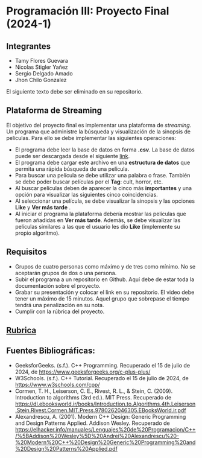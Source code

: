 # Programación III: Proyecto Final (2024-1)

## Integrantes
* Tamy Flores Guevara
* Nicolas Stigler Yañez
* Sergio Delgado Amado
* Jhon Chilo Gonzalez

El siguiente texto debe ser eliminado en su repositorio.

## Plataforma de Streaming
El objetivo del proyecto final es implementar una plataforma de *streaming*. Un programa que administre la búsqueda y visualización de la sinopsis de películas. Para ello se debe implementar las siguientes operaciones:

* El programa debe leer la base de datos en forma **.csv**. La base de datos puede ser descargada desde el siguiente [link](https://drive.google.com/file/d/1iusSIbmXJW_OUBm6X7Ik593rgCGPCPza/view?usp=sharing).
* El programa debe cargar este archivo en una **estructura de datos** que permita una rápida búsqueda de una película.
* Para buscar una película se debe utilizar una palabra o frase. También se debe poder buscar películas por el **Tag**: cult, horror, etc.
* Al buscar películas deben de aparecer la cinco más **importantes** y una opción para visualizar las siguientes cinco coincidencias.
* Al seleccionar una película, se debe visualizar la sinopsis y las opciones **Like** y **Ver más tarde** .
* Al iniciar el programa la plataforma debería mostrar las películas que fueron añadidas en **Ver más tarde**. Además, se debe visualizar las películas similares a las que el usuario les dio **Like** (implemente su propio algoritmo).

## Requisitos
* Grupos de cuatro personas como máximo y de tres como mínimo. No se aceptarán grupos de dos o una persona.
* Subir el programa a un repositorio en Github. Aquí debe de estar toda la documentación sobre el proyecto.
* Grabar su presentación y colocar el link en su repositorio. El video debe tener un máximo de 15 minutos. Aquel grupo que sobrepase el tiempo tendrá una penalización en su nota.
* Cumplir con la rúbrica del proyecto.

## [Rubrica](https://docs.google.com/spreadsheets/d/1f8wpmsMNIGNqjCFEh8ItBrdrTZbJoKIX/edit?gid=1847365699#gid=1847365699)

## Fuentes Bibliográficas:
* GeeksforGeeks. (s.f.). C++ Programming. Recuperado el 15 de julio de 2024, de https://www.geeksforgeeks.org/c-plus-plus/
* W3Schools. (s.f.). C++ Tutorial. Recuperado el 15 de julio de 2024, de https://www.w3schools.com/cpp/
* Cormen, T. H., Leiserson, C. E., Rivest, R. L., & Stein, C. (2009). Introduction to algorithms (3rd ed.). MIT Press. Recuperado de https://dl.ebooksworld.ir/books/Introduction.to.Algorithms.4th.Leiserson.Stein.Rivest.Cormen.MIT.Press.9780262046305.EBooksWorld.ir.pdf
* Alexandrescu, A. (2001). Modern C++ Design: Generic Programming and Design Patterns Applied. Addison Wesley. Recuperado de https://elhacker.info/manuales/Lenguajes%20de%20Programacion/C++/%5BAddison%20Wesley%5D%20Andrei%20Alexandrescu%20-%20Modern%20C++%20Design%20Generic%20Programming%20and%20Design%20Patterns%20Applied.pdf
